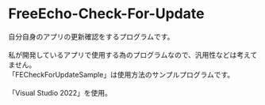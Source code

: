 # FreeEcho-Check-For-Update
自分自身のアプリの更新確認をするプログラムです。<br>
<br>
私が開発しているアプリで使用する為のプログラムなので、汎用性などは考えてません。<br>
「FECheckForUpdateSample」は使用方法のサンプルプログラムです。<br>
<br>
「Visual Studio 2022」を使用。
